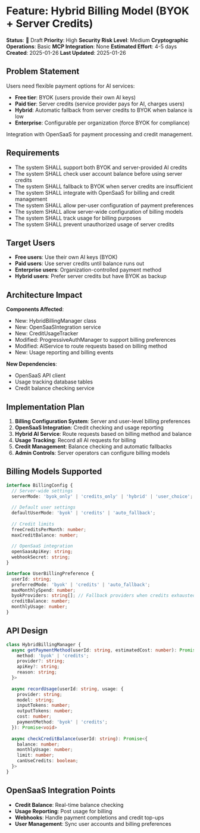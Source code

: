 # Feature: Hybrid Billing Model (BYOK + Server Credits)
**Status**: 📝 Draft
**Priority**: High
**Security Risk Level**: Medium
**Cryptographic Operations**: Basic
**MCP Integration**: None
**Estimated Effort**: 4-5 days
**Created**: 2025-01-26
**Last Updated**: 2025-01-26

## Problem Statement
Users need flexible payment options for AI services:
- **Free tier**: BYOK (users provide their own AI keys)
- **Paid tier**: Server credits (service provider pays for AI, charges users)
- **Hybrid**: Automatic fallback from server credits to BYOK when balance is low
- **Enterprise**: Configurable per organization (force BYOK for compliance)

Integration with OpenSaaS for payment processing and credit management.

## Requirements
- The system SHALL support both BYOK and server-provided AI credits
- The system SHALL check user account balance before using server credits
- The system SHALL fallback to BYOK when server credits are insufficient
- The system SHALL integrate with OpenSaaS for billing and credit management
- The system SHALL allow per-user configuration of payment preferences
- The system SHALL allow server-wide configuration of billing models
- The system SHALL track usage for billing purposes
- The system SHALL prevent unauthorized usage of server credits

## Target Users
- **Free users**: Use their own AI keys (BYOK)
- **Paid users**: Use server credits until balance runs out
- **Enterprise users**: Organization-controlled payment method
- **Hybrid users**: Prefer server credits but have BYOK as backup

## Architecture Impact
**Components Affected**:
- New: HybridBillingManager class
- New: OpenSaaSIntegration service
- New: CreditUsageTracker
- Modified: ProgressiveAuthManager to support billing preferences
- Modified: AIService to route requests based on billing method
- New: Usage reporting and billing events

**New Dependencies**:
- OpenSaaS API client
- Usage tracking database tables
- Credit balance checking service

## Implementation Plan
1. **Billing Configuration System**: Server and user-level billing preferences
2. **OpenSaaS Integration**: Credit checking and usage reporting
3. **Hybrid AI Service**: Route requests based on billing method and balance
4. **Usage Tracking**: Record all AI requests for billing
5. **Credit Management**: Balance checking and automatic fallbacks
6. **Admin Controls**: Server operators can configure billing models

## Billing Models Supported
```typescript
interface BillingConfig {
  // Server-wide settings
  serverMode: 'byok_only' | 'credits_only' | 'hybrid' | 'user_choice';
  
  // Default user settings
  defaultUserMode: 'byok' | 'credits' | 'auto_fallback';
  
  // Credit limits
  freeCreditsPerMonth: number;
  maxCreditBalance: number;
  
  // OpenSaaS integration
  openSaasApiKey: string;
  webhookSecret: string;
}

interface UserBillingPreference {
  userId: string;
  preferredMode: 'byok' | 'credits' | 'auto_fallback';
  maxMonthlySpend: number;
  byokProviders: string[]; // Fallback providers when credits exhausted
  creditBalance: number;
  monthlyUsage: number;
}
```

## API Design
```typescript
class HybridBillingManager {
  async getPaymentMethod(userId: string, estimatedCost: number): Promise<{
    method: 'byok' | 'credits';
    provider?: string;
    apiKey?: string;
    reason: string;
  }>
  
  async recordUsage(userId: string, usage: {
    provider: string;
    model: string;
    inputTokens: number;
    outputTokens: number;
    cost: number;
    paymentMethod: 'byok' | 'credits';
  }): Promise<void>
  
  async checkCreditBalance(userId: string): Promise<{
    balance: number;
    monthlyUsage: number;
    limit: number;
    canUseCredits: boolean;
  }>
}
```

## OpenSaaS Integration Points
- **Credit Balance**: Real-time balance checking
- **Usage Reporting**: Post usage for billing
- **Webhooks**: Handle payment completions and credit top-ups
- **User Management**: Sync user accounts and billing preferences